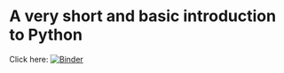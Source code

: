 # A very short and basic introduction to Python
Click here: [![Binder](http://mybinder.org/badge.svg)](http://mybinder.org/repo/tvandersar/20_minutes_intro_to_Python/tree/index.ipynb)
